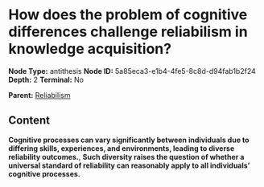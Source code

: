 # How does the problem of cognitive differences challenge reliabilism in knowledge acquisition?

**Node Type:** antithesis
**Node ID:** 5a85eca3-e1b4-4fe5-8c8d-d94fab1b2f24
**Depth:** 2
**Terminal:** No

**Parent:** [Reliabilism](reliabilism.md)

## Content

**Cognitive processes can vary significantly between individuals due to differing skills, experiences, and environments, leading to diverse reliability outcomes.**, **Such diversity raises the question of whether a universal standard of reliability can reasonably apply to all individuals’ cognitive processes.**
